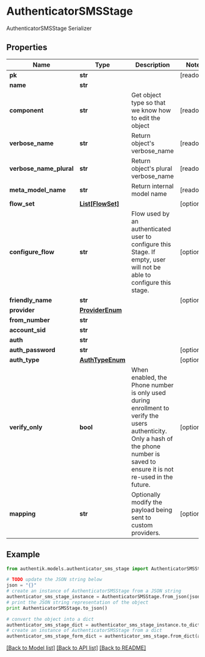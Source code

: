 # AuthenticatorSMSStage

AuthenticatorSMSStage Serializer

## Properties
Name | Type | Description | Notes
------------ | ------------- | ------------- | -------------
**pk** | **str** |  | [readonly] 
**name** | **str** |  | 
**component** | **str** | Get object type so that we know how to edit the object | [readonly] 
**verbose_name** | **str** | Return object&#39;s verbose_name | [readonly] 
**verbose_name_plural** | **str** | Return object&#39;s plural verbose_name | [readonly] 
**meta_model_name** | **str** | Return internal model name | [readonly] 
**flow_set** | [**List[FlowSet]**](FlowSet.md) |  | [optional] 
**configure_flow** | **str** | Flow used by an authenticated user to configure this Stage. If empty, user will not be able to configure this stage. | [optional] 
**friendly_name** | **str** |  | [optional] 
**provider** | [**ProviderEnum**](ProviderEnum.md) |  | 
**from_number** | **str** |  | 
**account_sid** | **str** |  | 
**auth** | **str** |  | 
**auth_password** | **str** |  | [optional] 
**auth_type** | [**AuthTypeEnum**](AuthTypeEnum.md) |  | [optional] 
**verify_only** | **bool** | When enabled, the Phone number is only used during enrollment to verify the users authenticity. Only a hash of the phone number is saved to ensure it is not re-used in the future. | [optional] 
**mapping** | **str** | Optionally modify the payload being sent to custom providers. | [optional] 

## Example

```python
from authentik.models.authenticator_sms_stage import AuthenticatorSMSStage

# TODO update the JSON string below
json = "{}"
# create an instance of AuthenticatorSMSStage from a JSON string
authenticator_sms_stage_instance = AuthenticatorSMSStage.from_json(json)
# print the JSON string representation of the object
print AuthenticatorSMSStage.to_json()

# convert the object into a dict
authenticator_sms_stage_dict = authenticator_sms_stage_instance.to_dict()
# create an instance of AuthenticatorSMSStage from a dict
authenticator_sms_stage_form_dict = authenticator_sms_stage.from_dict(authenticator_sms_stage_dict)
```
[[Back to Model list]](../README.md#documentation-for-models) [[Back to API list]](../README.md#documentation-for-api-endpoints) [[Back to README]](../README.md)


